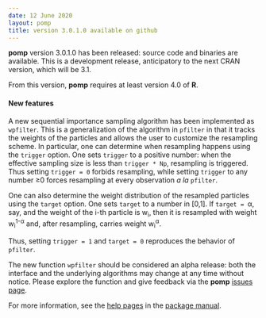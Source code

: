 ```yaml
---
date: 12 June 2020
layout: pomp
title: version 3.0.1.0 available on github
---
```


**pomp** version 3.0.1.0 has been released: source code and binaries are available.
This is a development release, anticipatory to the next CRAN version, which will be 3.1.

From this version, **pomp** requires at least version 4.0 of **R**.

#### New features

A new sequential importance sampling algorithm has been implemented as `wpfilter`.
This is a generalization of the algorithm in `pfilter` in that it tracks the weights of the particles and allows the user to customize the resampling scheme.
In particular, one can determine when resampling happens using the `trigger` option.
One sets `trigger` to a positive number:
when the effective sampling size is less than `trigger * Np`, resampling is triggered.
Thus setting `trigger = 0` forbids resampling, while setting `trigger` to any number &ge;0 forces resampling at every observation *a la* `pfilter`.

One can also determine the weight distribution of the resampled particles using the `target` option.
One sets `target` to a number in [0,1].
If `target = `&alpha;, say, and the weight of the i-th particle is w<sub>i</sub>, then it is resampled with weight w<sub>i</sub><sup>1-&alpha;</sup> and, after resampling, carries weight w<sub>i</sub><sup>&alpha;</sup>.

Thus, setting `trigger = 1` and `target = 0` reproduces the behavior of `pfilter`.

The new function `wpfilter` should be considered an alpha release:
both the interface and the underlying algorithms may change at any time without notice.
Please explore the function and give feedback via the **pomp** [issues page](https://github.com/kingaa/pomp/issues/).

For more information, see the [help pages](/manual/wpfilter.html) in the [package manual](/manual/00Index.html).


